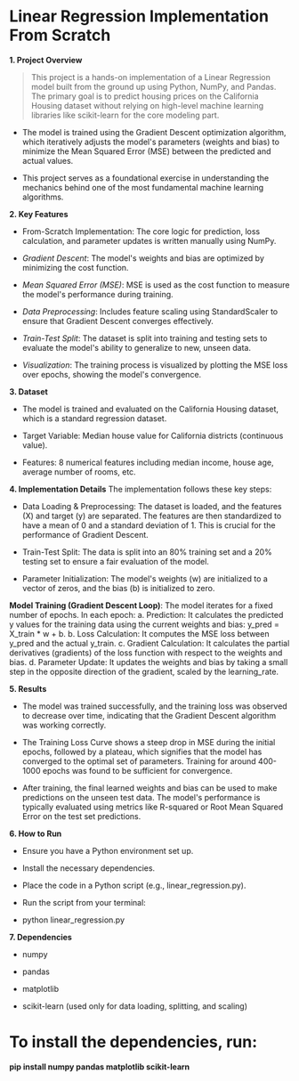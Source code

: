 # Linear Regression Implementation From Scratch


**1. Project Overview**
> This project is a hands-on implementation of a Linear Regression model built from the ground up using Python, NumPy, and Pandas. The primary goal is to predict housing prices on the California Housing dataset without relying on high-level machine learning libraries like scikit-learn for the core modeling part.

- The model is trained using the Gradient Descent optimization algorithm, which iteratively adjusts the model's parameters (weights and bias) to minimize the Mean Squared Error (MSE) between the predicted and actual values.

- This project serves as a foundational exercise in understanding the mechanics behind one of the most fundamental machine learning algorithms.

**2. Key Features**
- From-Scratch Implementation: The core logic for prediction, loss calculation, and parameter updates is written manually using NumPy.

- *Gradient Descent*: The model's weights and bias are optimized by minimizing the cost function.

- *Mean Squared Error (MSE)*: MSE is used as the cost function to measure the model's performance during training.

- *Data Preprocessing*: Includes feature scaling using StandardScaler to ensure that Gradient Descent converges effectively.

- *Train-Test Split*: The dataset is split into training and testing sets to evaluate the model's ability to generalize to new, unseen data.

- *Visualization*: The training process is visualized by plotting the MSE loss over epochs, showing the model's convergence.

**3. Dataset**
- The model is trained and evaluated on the California Housing dataset, which is a standard regression dataset.

- Target Variable: Median house value for California districts (continuous value).

- Features: 8 numerical features including median income, house age, average number of rooms, etc.

**4. Implementation Details**
The implementation follows these key steps:

- Data Loading & Preprocessing: The dataset is loaded, and the features (X) and target (y) are separated. The features are then standardized to have a mean of 0 and a standard deviation of 1. This is crucial for the performance of Gradient Descent.

- Train-Test Split: The data is split into an 80% training set and a 20% testing set to ensure a fair evaluation of the model.

- Parameter Initialization: The model's weights (w) are initialized to a vector of zeros, and the bias (b) is initialized to zero.

**Model Training (Gradient Descent Loop)**:
The model iterates for a fixed number of epochs.
In each epoch:
a.  Prediction: It calculates the predicted y values for the training data using the current weights and bias: y_pred = X_train * w + b.
b.  Loss Calculation: It computes the MSE loss between y_pred and the actual y_train.
c.  Gradient Calculation: It calculates the partial derivatives (gradients) of the loss function with respect to the weights and bias.
d.  Parameter Update: It updates the weights and bias by taking a small step in the opposite direction of the gradient, scaled by the learning_rate.

**5. Results**
- The model was trained successfully, and the training loss was observed to decrease over time, indicating that the Gradient Descent algorithm was working correctly.

- The Training Loss Curve shows a steep drop in MSE during the initial epochs, followed by a plateau, which signifies that the model has converged to the optimal set of parameters. Training for around 400-1000 epochs was found to be sufficient for convergence.

- After training, the final learned weights and bias can be used to make predictions on the unseen test data. The model's performance is typically evaluated using metrics like R-squared or Root Mean Squared Error on the test set predictions.

**6. How to Run**
- Ensure you have a Python environment set up.

- Install the necessary dependencies.

- Place the code in a Python script (e.g., linear_regression.py).

- Run the script from your terminal:

- python linear_regression.py

**7. Dependencies**
- numpy

- pandas

- matplotlib

- scikit-learn (used only for data loading, splitting, and scaling)

# To install the dependencies, run:

**pip install numpy pandas matplotlib scikit-learn**

